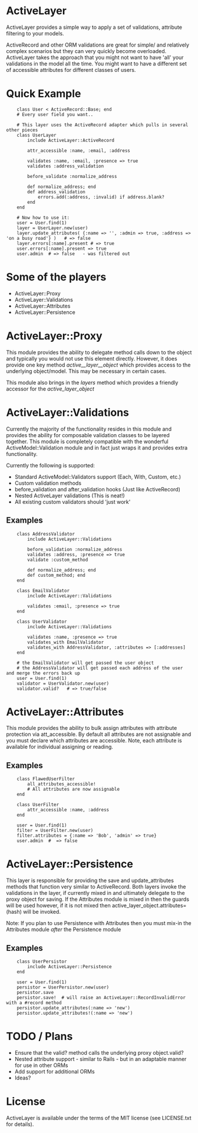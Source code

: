 # ActiveLayer

ActiveLayer provides a simple way to apply a set of validations, attribute filtering to your models. 

ActiveRecord and other ORM validations are great for simple/ and relatively complex scenarios but they can very quickly become overloaded.  ActiveLayer takes the approach that you might not want to have 'all' your validations in the model all the time.  You might want to have a different set of accessible attributes for different classes of users.


# Quick Example

		class User < ActiveRecord::Base; end
		# Every user field you want.. 
		
		# This layer uses the ActiveRecord adapter which pulls in several other pieces
		class UserLayer
			include ActiveLayer::ActiveRecord
			
			attr_accessible :name, :email, :address
			
			validates :name, :email, :presence => true
			validates :address_validation
			
			before_validate :normalize_address
			
			def normalize_address; end
			def address_validation
				errors.add(:address, :invalid) if address.blank?
			end
		end
		
		# Now how to use it:
		user = User.find(1)
		layer = UserLayer.new(user)
		layer.update_attributes( {:name => '', :admin => true, :address => 'on a busy road'} )   # => false
		layer.errors[:name].present # => true
		user.errors[:name].present => true
		user.admin  # => false   - was filtered out
		
# Some of the players

 * ActiveLayer::Proxy
 * ActiveLayer::Validations
 * ActiveLayer::Attributes
 * ActiveLayer::Persistence

# ActiveLayer::Proxy

This module provides the ability to delegate method calls down to the object and typically you would not use this element directly.  However, it does provide one key method *active__layer__object* which provides access to the underlying object/model.  This may be necessary in certain cases.

This module also brings in the *layers* method which provides a friendly accessor for the *active_layer_object*

# ActiveLayer::Validations

Currently the majority of the functionality resides in this module and provides the ability for composable validation classes to be layered together.  This module is completely compatible with the wonderful ActiveModel::Validation module and in fact just wraps it and provides extra functionality.

Currently the following is supported:

 * Standard ActiveModel::Validators support (Each, With, Custom, etc.)
 * Custom validation methods
 * before_validation and after_validation hooks  (Just like ActiveRecord)
 * Nested ActiveLayer validations  (This is neat!)
 * All existing custom validators should 'just work'

## Examples

		class AddressValidator
			include ActiveLayer::Validations

			before_validation :normalize_address
			validates :address, :presence => true
			validate :custom_method
	
			def normalize_address; end
			def custom_method; end
		end
		
		class EmailValidator
			include ActiveLayer::Validations
			
			validates :email, :presence => true
		end

		class UserValidator
			include ActiveLayer::Validations
			
			validates :name, :presence => true
			validates_with EmailValidator 
			validates_with AddressValidator, :attributes => [:addresses]
		end
		
		# the EmailValidator will get passed the user object
		# the AddressValidator will get passed each address of the user and merge the errors back up
		user = User.find(1)
		validator = UserValidator.new(user)
		validator.valid?   # => true/false
		
		
# ActiveLayer::Attributes

This module provides the ability to bulk assign attributes with attribute protection via att_accessible.  By default all attributes are not assignable and you must declare which attributes are accessible.  Note, each attribute is available for individual assigning or reading.

## Examples

		class FlawedUserFilter
			all_attributes_accessible!
			# All attributes are now assignable
		end
		
		class UserFilter
			attr_accessible :name, :address
		end
		
		user = User.find(1)
		filter = UserFilter.new(user)
		filter.attributes = {:name => 'Bob', 'admin' => true}
		user.admin  #  => false
		



# ActiveLayer::Persistence

This layer is responsible for providing the save and update_attributes methods that function very similar to ActiveRecord.  Both layers invoke the validations in the layer, if currently mixed in and ultimately delegate to the proxy object for saving.  If the Attributes module is mixed in then the guards will be used however, if it is not mixed then active_layer_object.attributes=(hash) will be invoked.

 Note: If you plan to use Persistence with Attributes then you must mix-in the Attributes module *after* the Persistence module

## Examples

		class UserPersistor
			include ActiveLayer::Persistence
		end
	
		user = User.find(1)
		persistor = UserPersistor.new(user)
		persistor.save
		persistor.save!  # will raise an ActiveLayer::RecordInvalidError with a #record method
		persistor.update_attributes(:name => 'new')
		persistor.update_attributes!(:name => 'new')



# TODO / Plans

 * Ensure that the valid? method calls the underlying proxy object.valid?
 * Nested attribute support - similar to Rails - but in an adaptable manner for use in other ORMs
 * Add support for additional ORMs
 * Ideas?

# License

ActiveLayer is available under the terms of the MIT license (see
LICENSE.txt for details).

